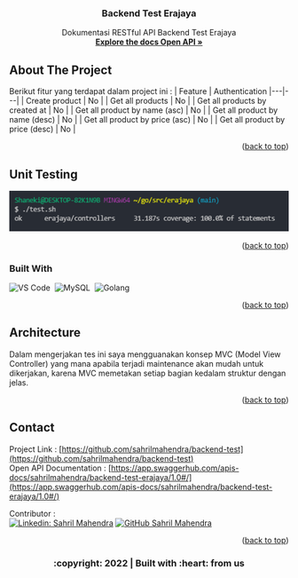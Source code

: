 <div id="top"></div>

  <h3 align="center">Backend Test Erajaya</h3>

  <p align="center">
    Dokumentasi RESTful API Backend Test Erajaya
    <br />
    <a href="https://app.swaggerhub.com/apis-docs/sahrilmahendra/backend-test-erajaya/1.0#/"><strong>Explore the docs Open API »</strong></a>
    <br />
  </p>
</div>

<!-- ABOUT THE PROJECT -->
## About The Project

Berikut fitur yang terdapat dalam project ini :
| Feature | Authentication
|---|---|
| Create product | No |
| Get all products | No |
| Get all products by created at | No |
| Get all product by name (asc) | No |
| Get all product by name (desc) | No |
| Get all product by price (asc) | No |
| Get all product by price (desc) | No |

<p align="right">(<a href="#top">back to top</a>)</p>

## Unit Testing
  <img src="images/result_unit_testing.PNG">
<p align="right">(<a href="#top">back to top</a>)</p>

### Built With

<!-- * [Golang](https://golang.org/)
* [Echo Framework](https://echo.labstack.com/)
* [MySQL](https://www.mysql.com/)
* [Gorm](https://gorm.io/)
* [VS Code](https://code.visualstudio.com/) -->
![VS Code](https://img.shields.io/badge/-Visual%20Studio%20Code-05122A?style=flat&logo=visual-studio-code&logoColor=FFFFFF)&nbsp;
![MySQL](https://img.shields.io/badge/-MySQL-05122A?style=flat&logo=mysql&logoColor=FFFFFF)&nbsp;
![Golang](https://img.shields.io/badge/-Golang-05122A?style=flat&logo=go&logoColor=FFFFFF)&nbsp;

<p align="right">(<a href="#top">back to top</a>)</p>

<!-- Architecture -->
## Architecture
Dalam mengerjakan tes ini saya mengguanakan konsep MVC (Model View Controller) yang mana apabila terjadi maintenance akan mudah untuk dikerjakan,
karena MVC memetakan setiap bagian kedalam struktur dengan jelas.

<p align="right">(<a href="#top">back to top</a>)</p>

<!-- CONTACT -->
## Contact

Project Link : [https://github.com/sahrilmahendra/backend-test](https://github.com/sahrilmahendra/backend-test)<br/>
Open API Documentation : [https://app.swaggerhub.com/apis-docs/sahrilmahendra/backend-test-erajaya/1.0#/](https://app.swaggerhub.com/apis-docs/sahrilmahendra/backend-test-erajaya/1.0#/)&nbsp;
<!-- :heart: -->
<!-- CONTRIBUTOR -->
Contributor :
<br>
[![Linkedin: Sahril Mahendra](https://img.shields.io/badge/-SahrilMahendra-blue?style=flat-square&logo=Linkedin&logoColor=white&link=https://www.linkedin.com/in/sahril-mahendra/)](https://www.linkedin.com/in/sahril-mahendra/)
[![GitHub Sahril Mahendra](https://img.shields.io/github/followers/sahrilmahendra?label=follow&style=social)](https://github.com/sahrilmahendra)

<p align="right">(<a href="#top">back to top</a>)</p>
<h3>
<p align="center">:copyright: 2022 | Built with :heart: from us</p>
</h3>
<!-- end -->
